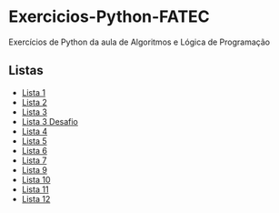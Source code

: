 # Exercicios-Python-FATEC
Exercícios de Python da aula de Algoritmos e Lógica de Programação


## <label for="listas">Listas</label>
<ul name="listas">
  <li><a href="https://github.com/Rafael-Nunes-Silva/Exercicios-Python-FATEC/tree/main/Lista%201">Lista 1</a></li>
  <li><a href="https://github.com/Rafael-Nunes-Silva/Exercicios-Python-FATEC/tree/main/Lista%202">Lista 2</a></li>
  <li><a href="https://github.com/Rafael-Nunes-Silva/Exercicios-Python-FATEC/tree/main/Lista%203">Lista 3</a></li>
  <li><a href="https://github.com/Rafael-Nunes-Silva/Exercicios-Python-FATEC/tree/main/Lista%203b">Lista 3 Desafio</a></li>
  <li><a href="https://github.com/Rafael-Nunes-Silva/Exercicios-Python-FATEC/tree/main/Lista%204">Lista 4</a></li>
  <li><a href="https://github.com/Rafael-Nunes-Silva/Exercicios-Python-FATEC/tree/main/Lista%205">Lista 5</a></li>
  <li><a href="https://github.com/Rafael-Nunes-Silva/Exercicios-Python-FATEC/tree/main/Lista%206">Lista 6</a></li>
  <li><a href="https://github.com/Rafael-Nunes-Silva/Exercicios-Python-FATEC/tree/main/Lista%207">Lista 7</a></li>
  <li><a href="https://github.com/Rafael-Nunes-Silva/Exercicios-Python-FATEC/tree/main/Lista%209">Lista 9</a></li>
  <li><a href="https://github.com/Rafael-Nunes-Silva/Exercicios-Python-FATEC/tree/main/Lista%2010">Lista 10</a></li>
  <li><a href="https://github.com/Rafael-Nunes-Silva/Exercicios-Python-FATEC/tree/main/Lista%2011">Lista 11</a></li>
  <li><a href="https://github.com/Rafael-Nunes-Silva/Exercicios-Python-FATEC/tree/main/Lista%2012">Lista 12</a></li>
</ul>
